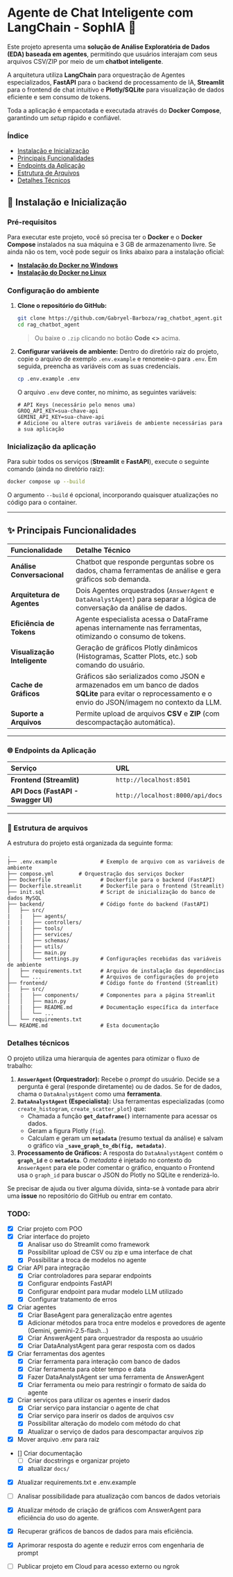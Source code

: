 
# Agente de Chat Inteligente com LangChain - SophIA 🧠

Este projeto apresenta uma **solução de Análise Exploratória de Dados (EDA) baseada em agentes**, permitindo que usuários interajam com seus arquivos CSV/ZIP por meio de um **chatbot inteligente**.

A arquitetura utiliza **LangChain** para orquestração de Agentes especializados, **FastAPI** para o backend de processamento de IA, **Streamlit** para o frontend de chat intuitivo e **Plotly/SQLite** para visualização de dados eficiente e sem consumo de tokens.

Toda a aplicação é empacotada e executada através do **Docker Compose**, garantindo um *setup* rápido e confiável.

### Índice
* [Instalação e Inicialização](https://github.com/Gabryel-Barboza/eda_tool_agent/tree/main?tab=readme-ov-file#-instala%C3%A7%C3%A3o-e-inicializa%C3%A7%C3%A3o)
* [Principais Funcionalidades](https://github.com/Gabryel-Barboza/eda_tool_agent/tree/main?tab=readme-ov-file#-principais-funcionalidades)
* [Endpoints da Aplicação](https://github.com/Gabryel-Barboza/eda_tool_agent/tree/main?tab=readme-ov-file#-endpoints-da-aplica%C3%A7%C3%A3o)
* [Estrutura de Arquivos](https://github.com/Gabryel-Barboza/eda_tool_agent/tree/main?tab=readme-ov-file#-endpoints-da-aplica%C3%A7%C3%A3o)
* [Detalhes Técnicos](https://github.com/Gabryel-Barboza/eda_tool_agent/tree/main?tab=readme-ov-file#-endpoints-da-aplica%C3%A7%C3%A3o)

## 🚀 Instalação e Inicialização

### **Pré-requisitos**

Para executar este projeto, você só precisa ter o **Docker** e o **Docker Compose** instalados na sua máquina e 3 GB de armazenamento livre. Se ainda não os tem, você pode seguir os links abaixo para a instalação oficial:

  * [**Instalação do Docker no Windows**](https://docs.docker.com/desktop/install/windows-install/)
  * [**Instalação do Docker no Linux**](https://docs.docker.com/engine/install/ubuntu/)

### **Configuração do ambiente**

1.  **Clone o repositório do GitHub:**
    ```bash
    git clone https://github.com/Gabryel-Barboza/rag_chatbot_agent.git
    cd rag_chatbot_agent
    ```
    > Ou baixe o `.zip` clicando no botão **Code <>** acima.

2.  **Configurar variáveis de ambiente:**
    Dentro do diretório raiz do projeto, copie o arquivo de exemplo `.env.example` e renomeie-o para `.env`. Em seguida, preencha as variáveis com as suas credenciais.
    ```bash
    cp .env.example .env
    ```
    
    O arquivo `.env` deve conter, no mínimo, as seguintes variáveis:
    ```env
    # API Keys (necessário pelo menos uma)
    GROQ_API_KEY=sua-chave-api
    GEMINI_API_KEY=sua-chave-api
    # Adicione ou altere outras variáveis de ambiente necessárias para a sua aplicação
    ```

### **Inicialização da aplicação**

Para subir todos os serviços (**Streamlit** e **FastAPI**), execute o seguinte comando (ainda no diretório raiz):

```bash
docker compose up --build
```

O argumento `--build` é opcional, incorporando quaisquer atualizações no código para o container.

-----

## ✨ Principais Funcionalidades

| Funcionalidade | Detalhe Técnico |
| :--- | :--- |
| **Análise Conversacional** | Chatbot que responde perguntas sobre os dados, chama ferramentas de análise e gera gráficos sob demanda. |
| **Arquitetura de Agentes** | Dois Agentes orquestrados (`AnswerAgent` e `DataAnalystAgent`) para separar a lógica de conversação da análise de dados. |
| **Eficiência de Tokens** | Agente especialista acessa o DataFrame apenas internamente nas ferramentas, otimizando o consumo de tokens. |
| **Visualização Inteligente** | Geração de gráficos Plotly dinâmicos (Histogramas, Scatter Plots, etc.) sob comando do usuário. |
| **Cache de Gráficos** | Gráficos são serializados como JSON e armazenados em um banco de dados **SQLite** para evitar o reprocessamento e o envio do JSON/imagem no contexto da LLM. |
| **Suporte a Arquivos** | Permite upload de arquivos **CSV** e **ZIP** (com descompactação automática). |

----

### 🌐 Endpoints da Aplicação

| Serviço | URL |
| :--- | :--- |
| **Frontend (Streamlit)** | `http://localhost:8501` |
| **API Docs (FastAPI - Swagger UI)** | `http://localhost:8000/api/docs` |

----


### 📂 Estrutura de arquivos

A estrutura do projeto está organizada da seguinte forma:

```
.
├── .env.example              # Exemplo de arquivo com as variáveis de ambiente
├── compose.yml        # Orquestração dos serviços Docker
├── Dockerfile                # Dockerfile para o backend (FastAPI)
├── Dockerfile.streamlit      # Dockerfile para o frontend (Streamlit)
├── init.sql                  # Script de inicialização do banco de dados MySQL
├── backend/                  # Código fonte do backend (FastAPI)
│   ├── src/
|   |   ├── agents/
|   |   ├── controllers/
|   |   ├── tools/
│   │   ├── services/
│   │   ├── schemas/
|   |   ├── utils/
│   │   ├── main.py
│   │   └── settings.py       # Configurações recebidas das variáveis de ambiente
│   ├── requirements.txt      # Arquivo de instalação das dependências
│   └── ...                   # Arquivos de configurações do projeto
├── frontend/                 # Código fonte do frontend (Streamlit)
│   ├── src/
|   |   ├── components/       # Componentes para a página Streamlit 
│   │   ├── main.py
|   |   ├── README.md         # Documentação específica da interface
│   │   └── ...
│   └── requirements.txt
└── README.md                 # Esta documentação
```

### **Detalhes técnicos**

O projeto utiliza uma hierarquia de agentes para otimizar o fluxo de trabalho:

1.  **`AnswerAgent` (Orquestrador):** Recebe o *prompt* do usuário. Decide se a pergunta é geral (responde diretamente) ou de dados. Se for de dados, chama o `DataAnalystAgent` como uma **ferramenta**.
2.  **`DataAnalystAgent` (Especialista):** Usa ferramentas especializadas (como `create_histogram`, `create_scatter_plot`) que:
      * Chamada a função **`get_dataframe()`** internamente para acessar os dados.
      * Geram a figura Plotly (`fig`).
      * Calculam e geram um **`metadata`** (resumo textual da análise) e salvam o gráfico via **`_save_graph_to_db(fig, metadata)`**.
3.  **Processamento de Gráficos:** A resposta do `DataAnalystAgent` contém o **`graph_id`** e o **`metadata`**. O *metadata* é injetado no contexto do `AnswerAgent` para ele poder comentar o gráfico, enquanto o Frontend usa o `graph_id` para buscar o JSON do Plotly no SQLite e renderizá-lo.


Se precisar de ajuda ou tiver alguma dúvida, sinta-se à vontade para abrir uma **issue** no repositório do GitHub ou entrar em contato.

### TODO:

- [x] Criar projeto com POO
- [x] Criar interface do projeto
  - [x] Analisar uso do Streamlit como framework
  - [x] Possibilitar upload de CSV ou zip e uma interface de chat
  - [x] Possibilitar a troca de modelos no agente
- [x] Criar API para integração
  - [x] Criar controladores para separar endpoints
  - [x] Configurar endpoints FastAPI
  - [x] Configurar endpoint para mudar modelo LLM utilizado
  - [x] Configurar tratamento de erros
- [x] Criar agentes
  - [x] Criar BaseAgent para generalização entre agentes
  - [x] Adicionar métodos para troca entre modelos e provedores de agente (Gemini, gemini-2.5-flash...)
  - [x] Criar AnswerAgent para orquestrador da resposta ao usuário
  - [x] Criar DataAnalystAgent para gerar resposta com os dados
- [x] Criar ferramentas dos agentes
  - [x] Criar ferramenta para interação com banco de dados
  - [x] Criar ferramenta para obter tempo e data
  - [x] Fazer DataAnalystAgent ser uma ferramenta de AnswerAgent
  - [x] Criar ferramenta ou meio para restringir o formato de saída do agente
- [x] Criar serviços para utilizar os agentes e inserir dados
  - [x] Criar serviço para instanciar o agente de chat
  - [x] Criar serviço para inserir os dados de arquivos csv
  - [x] Possibilitar alteração do modelo com método do chat
  - [x] Atualizar o serviço de dados para descompactar arquivos zip
- [x] Mover arquivo .env para raiz
- [] Criar documentação
  - [ ] Criar docstrings e organizar projeto
  - [x] atualizar `docs/`
- [x] Atualizar requirements.txt e .env.example
- [ ] Analisar possibilidade para atualização com bancos de dados vetoriais
- [x] Atualizar método de criação de gráficos com AnswerAgent para eficiência do uso do agente.
- [x] Recuperar gráficos de bancos de dados para mais eficiência.
- [x] Aprimorar resposta do agente e reduzir erros com engenharia de prompt
- [ ] Publicar projeto em Cloud para acesso externo ou ngrok

